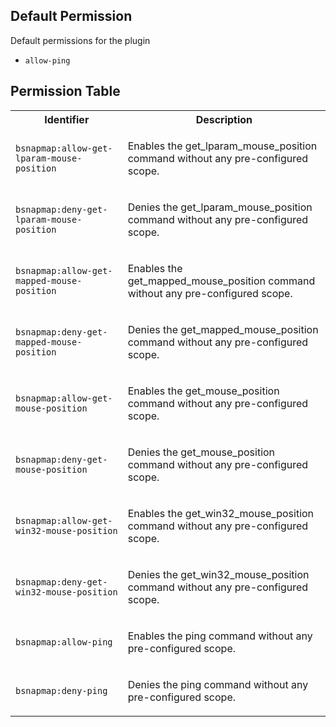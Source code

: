 ## Default Permission

Default permissions for the plugin

- `allow-ping`

## Permission Table

<table>
<tr>
<th>Identifier</th>
<th>Description</th>
</tr>


<tr>
<td>

`bsnapmap:allow-get-lparam-mouse-position`

</td>
<td>

Enables the get_lparam_mouse_position command without any pre-configured scope.

</td>
</tr>

<tr>
<td>

`bsnapmap:deny-get-lparam-mouse-position`

</td>
<td>

Denies the get_lparam_mouse_position command without any pre-configured scope.

</td>
</tr>

<tr>
<td>

`bsnapmap:allow-get-mapped-mouse-position`

</td>
<td>

Enables the get_mapped_mouse_position command without any pre-configured scope.

</td>
</tr>

<tr>
<td>

`bsnapmap:deny-get-mapped-mouse-position`

</td>
<td>

Denies the get_mapped_mouse_position command without any pre-configured scope.

</td>
</tr>

<tr>
<td>

`bsnapmap:allow-get-mouse-position`

</td>
<td>

Enables the get_mouse_position command without any pre-configured scope.

</td>
</tr>

<tr>
<td>

`bsnapmap:deny-get-mouse-position`

</td>
<td>

Denies the get_mouse_position command without any pre-configured scope.

</td>
</tr>

<tr>
<td>

`bsnapmap:allow-get-win32-mouse-position`

</td>
<td>

Enables the get_win32_mouse_position command without any pre-configured scope.

</td>
</tr>

<tr>
<td>

`bsnapmap:deny-get-win32-mouse-position`

</td>
<td>

Denies the get_win32_mouse_position command without any pre-configured scope.

</td>
</tr>

<tr>
<td>

`bsnapmap:allow-ping`

</td>
<td>

Enables the ping command without any pre-configured scope.

</td>
</tr>

<tr>
<td>

`bsnapmap:deny-ping`

</td>
<td>

Denies the ping command without any pre-configured scope.

</td>
</tr>
</table>
